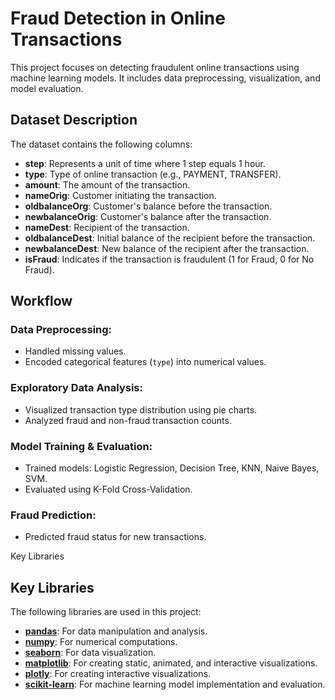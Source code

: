 # Fraud Detection in Online Transactions

This project focuses on detecting fraudulent online transactions using machine learning models. It includes data preprocessing, visualization, and model evaluation.



## Dataset Description

The dataset contains the following columns:

- **step**: Represents a unit of time where 1 step equals 1 hour.
- **type**: Type of online transaction (e.g., PAYMENT, TRANSFER).
- **amount**: The amount of the transaction.
- **nameOrig**: Customer initiating the transaction.
- **oldbalanceOrg**: Customer's balance before the transaction.
- **newbalanceOrig**: Customer's balance after the transaction.
- **nameDest**: Recipient of the transaction.
- **oldbalanceDest**: Initial balance of the recipient before the transaction.
- **newbalanceDest**: New balance of the recipient after the transaction.
- **isFraud**: Indicates if the transaction is fraudulent (1 for Fraud, 0 for No Fraud).



## Workflow

### Data Preprocessing:
- Handled missing values.
- Encoded categorical features (`type`) into numerical values.

### Exploratory Data Analysis:
- Visualized transaction type distribution using pie charts.
- Analyzed fraud and non-fraud transaction counts.

### Model Training & Evaluation:
- Trained models: Logistic Regression, Decision Tree, KNN, Naive Bayes, SVM.
- Evaluated using K-Fold Cross-Validation.

### Fraud Prediction:
- Predicted fraud status for new transactions.



Key Libraries
## Key Libraries

The following libraries are used in this project:

- **[pandas](https://pandas.pydata.org/)**: For data manipulation and analysis.
- **[numpy](https://numpy.org/)**: For numerical computations.
- **[seaborn](https://seaborn.pydata.org/)**: For data visualization.
- **[matplotlib](https://matplotlib.org/)**: For creating static, animated, and interactive visualizations.
- **[plotly](https://plotly.com/python/)**: For creating interactive visualizations.
- **[scikit-learn](https://scikit-learn.org/)**: For machine learning model implementation and evaluation.


